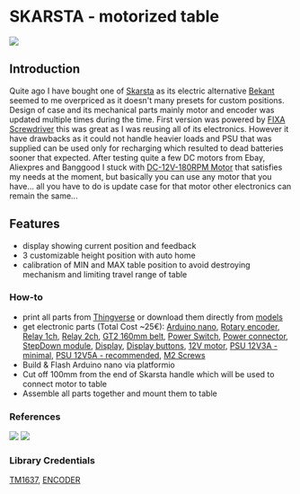 # SKARSTA - motorized table

![](https://www.ikea.com/gb/en/images/products/skarsta-desk-sit-stand-white__0324864_pe518141_s4.jpg)

## Introduction

Quite ago I have bought one of [Skarsta](https://www.ikea.com/us/en/catalog/products/S29084966/) as its electric alternative [Bekant](https://www.ikea.com/us/en/catalog/products/S59022528/) seemed to me overpriced as it doesn't many presets for custom positions.
Design of case and its mechanical parts mainly motor and encoder was updated multiple times during the time.
First version was powered by [FIXA Screwdriver](https://www.ikea.com/us/en/catalog/products/60196103/) this was great as I was reusing all of its electronics. However it have drawbacks as it could not handle heavier loads and PSU that was supplied can be used only for recharging which resulted to dead batteries sooner that expected.
After testing quite a few DC motors from Ebay, Aliexpres and Banggood I stuck with [DC-12V-180RPM Motor](https://www.banggood.com/DC-12V-180RPM-Geared-Motor-High-Torque-Gear-Reducer-Motor-p-1068573.html?p=7W02096203810201609O&stayold=1&curwarehouse=CN) that satisfies my needs at the moment, but basically you can use any motor that you have... all you have to do is update case for that motor other electronics can remain the same...

## Features

- display showing current position and feedback
- 3 customizable height position with auto home
- calibration of MIN and MAX table position to avoid destroying mechanism and limiting travel range of table

### How-to

- print all parts from [Thingverse](https://www.thingiverse.com/thing:3081839) or download them directly from [models](models)
- get electronic parts (Total Cost ~25€):
  [Arduino nano](https://www.ebay.com/itm/1PCS-mini-USB-Nano-V3-0-ATmega328P-CH340G-5V-16M-micro-controller-Arduino/191773759569?hash=item2ca69b5851:g:aHAAAOSwLN5WiNjA),
  [Rotary encoder](https://www.ebay.com/itm/1PCS-KY-040-Rotary-Encoder-Module-Brick-Sensor-Development-For-Arduino-CA/141975888668?hash=item210e6c231c:g:6aIAAOSwq5lTmbF7),
  [Relay 1ch](https://www.ebay.com/itm/1-2-5-10PCS-5V-One-1-Channel-Relay-Module-Board-Shield-For-Arduino-PIC-AVR-ARM-M/302126861988?hash=item46582a0ea4%3Am%3AmO-uqxnlvpXMQXX-eRxgBwA&var=600944064917),
  [Relay 2ch](https://www.ebay.com/itm/5V-Two-2-Channel-Relay-Module-With-optocoupler-For-PIC-AVR-DSP-ARM-Arduino-NEW/281683101414?epid=734905713&hash=item41959f06e6:g:uBQAAOSwhOxVSLJu),
  [GT2 160mm belt](https://www.ebay.com/itm/2GT-3D-Printer-Belt-Closed-Loop-Rubber-GT2-Timing-Belt-Length-110mm-852mm/132454520950?hash=item1ed6e79876%3Am%3Am1bUMmOd4qzqWTbtUS6QyGQ&var=431798850623),
  [Power Switch](https://www.ebay.com/itm/10Pcs-12V-2-Pin-Car-Boat-Round-Dot-Light-ON-OFF-Rocker-Toggle-Switch-Tool-Black/382170389677?hash=item58fb215cad:g:D~QAAOSwHb9ZcAnX),
  [Power connector](https://www.ebay.com/itm/10pcs-DC-005-Power-Supply-Jack-Socket-Female-PCB-Mount-Connector-5-5mm-x-2-1mm/263403309838?hash=item3d540f8b0e:g:tMgAAOSwc2FaQFNw),
  [StepDown module](https://www.ebay.com/itm/1PCS-DC-DC-LM2596-power-Supply-Buck-Converter-step-down-module-NEW-CA/142147326064?hash=item2118a41070:g:L1kAAOSwvzRXzOBg),
  [Display](https://www.ebay.com/itm/0-56-TM1637-4Bit-Digital-LED-7-Segment-Clock-Tube-Display-For-Arduino-White/172971714554?hash=item2845eae7fa:g:ISAAAOSweZJaOkDh),
  [Display buttons](https://www.ebay.com/itm/20Set-Momentary-Tactile-Push-Button-Touch-Micro-Switch-4P-PCB-Caps12x12x7-3mm-XW/113218977191?hash=item1a5c607da7:g:ay4AAOSwkVxa8RE4),
  [12V motor](https://www.banggood.com/DC-12V-180RPM-Geared-Motor-High-Torque-Gear-Reducer-Motor-p-1068573.html?p=7W02096203810201609O&stayold=1&curwarehouse=CN),
  [PSU 12V3A - minimal](https://www.ebay.com/itm/EU-Plug-1A-2A-3A-5A-Power-Supply-Adapter-100V-240V-to-12V-Lighting-Transformer/322850236046?hash=item4b2b5fa68e%3Am%3Amjgjm0i78jYJH9-2bkZdCyg&var=511979243408),
  [PSU 12V5A - recommended](https://www.ebay.com/itm/EU-Plug-1A-2A-3A-5A-Power-Supply-Adapter-100V-240V-to-12V-Lighting-Transformer/322850236046?hash=item4b2b5fa68e%3Am%3Amjgjm0i78jYJH9-2bkZdCyg&var=511979243408),
  [M2 Screws](https://www.ebay.com/itm/Hex-Socket-Bolts-Countersunk-Flat-Head-Screws-M2-M3-M4-M5-M6-Black-Alloy-Steel/183214890165?hash=item2aa8755cb5%3Am%3AmRNLwqyXcB6KXHipo6jIAWA&var=690492992291)
- Build & Flash Arduino nano via platformio
- Cut off 100mm from the end of Skarsta handle which will be used to connect motor to table
- Assemble all parts together and mount them to table

### References

![](https://cdn.thingiverse.com/renders/84/36/45/45/12/885c656599cac7bea0320a0cf7080532_preview_featured.jpg)
![](https://cdn.thingiverse.com/renders/49/da/49/3c/ec/377d4a664dd0c668cbe15b86c6c594ee_preview_featured.jpg)

### Library Credentials

[TM1637](https://github.com/bremme/arduino-tm1637),
[ENCODER](https://github.com/buxtronix/arduino/tree/master/libraries/Rotary)
